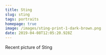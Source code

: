 ```yaml
---
title: Sting
slug: sting
tags: portraits
homepage: true
image: /images/sting-print-1-dark-brown.png
date: 2019-04-08T12:05:20.928Z
---
```

Recent picture of Sting
